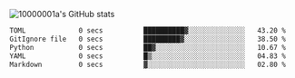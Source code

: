 ![10000001a's GitHub stats](https://github-readme-stats.vercel.app/api?username=10000001a&show_icons=true&theme=onedark&count_private=true)

<!-- [![Top Langs](https://github-readme-stats.vercel.app/api/top-langs/?username=10000001a&layout=compact&theme=onedark&langs_count=5)](https://github.com/anuraghazra/github-readme-stats) -->
<!--
**10000001a/10000001a** is a ✨ _special_ ✨ repository because its `README.md` (this file) appears on your GitHub profile.

Here are some ideas to get you started:

- 🔭 I’m currently working on ...
- 🌱 I’m currently learning ...
- 👯 I’m looking to collaborate on ...
- 🤔 I’m looking for help with ...
- 💬 Ask me about ...
- 📫 How to reach me: ...
- 😄 Pronouns: ...
- ⚡ Fun fact: ...
-->

<!--START_SECTION:waka-->

```txt
TOML             0 secs          ██████████▓░░░░░░░░░░░░░░   43.20 %
GitIgnore file   0 secs          █████████▓░░░░░░░░░░░░░░░   38.50 %
Python           0 secs          ██▓░░░░░░░░░░░░░░░░░░░░░░   10.67 %
YAML             0 secs          █▒░░░░░░░░░░░░░░░░░░░░░░░   04.83 %
Markdown         0 secs          ▓░░░░░░░░░░░░░░░░░░░░░░░░   02.80 %
```

<!--END_SECTION:waka-->
